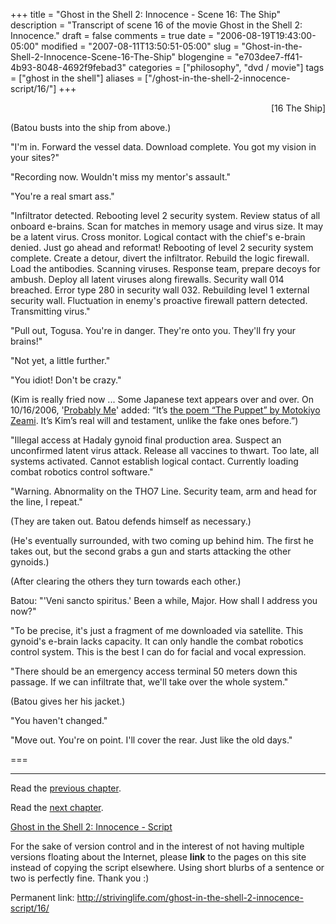 +++
title = "Ghost in the Shell 2: Innocence - Scene 16: The Ship"
description = "Transcript of scene 16 of the movie Ghost in the Shell 2: Innocence."
draft = false
comments = true
date = "2006-08-19T19:43:00-05:00"
modified = "2007-08-11T13:50:51-05:00"
slug = "Ghost-in-the-Shell-2-Innocence-Scene-16-The-Ship"
blogengine = "e703dee7-ff41-4b93-8048-4692f9febad3"
categories = ["philosophy", "dvd / movie"]
tags = ["ghost in the shell"]
aliases = ["/ghost-in-the-shell-2-innocence-script/16/"]
+++

<p style="text-align: right">
[16 The Ship]
</p>
<p>
(Batou busts into the ship from above.)
</p>
<p>
&quot;I&#39;m in. Forward the vessel data. Download complete. You got my vision in your sites?&quot;
</p>
<p>
&quot;Recording now. Wouldn&#39;t miss my mentor&#39;s assault.&quot;
</p>
<p>
&quot;You&#39;re a real smart ass.&quot;
</p>
<!--more-->
<p>
&quot;Infiltrator detected. Rebooting level 2 security system. Review status of all onboard e-brains. Scan for matches in memory usage and virus size. It may be a latent virus. Cross monitor. Logical contact with the chief&#39;s e-brain denied. Just go ahead and reformat! Rebooting of level 2 security system complete. Create a detour, divert the infiltrator. Rebuild the logic firewall. Load the antibodies. Scanning viruses. Response team, prepare decoys for ambush. Deploy all latent viruses along firewalls. Security wall 014 breached. Error type 280 in security wall 032. Rebuilding level 1 external security wall. Fluctuation in enemy&#39;s proactive firewall pattern detected. Transmitting virus.&quot;<!--adsense-->
</p>
<p>
&quot;Pull out, Togusa. You&#39;re in danger. They&#39;re onto you. They&#39;ll fry your brains!&quot;
</p>
<p>
&quot;Not yet, a little further.&quot;
</p>
<p>
&quot;You idiot! Don&#39;t be crazy.&quot;
</p>
<p>
(Kim is really fried now ...  Some Japanese text appears over and over. On 10/16/2006, &#39;<a rel="nofollow" href="http://aikan.zuavra.net/">Probably Me</a>&#39; added: &ldquo;It&rsquo;s <a rel="nofollow" href="http://www.britannica.com/ebi/article-9341066">the poem &ldquo;The Puppet&rdquo; by Motokiyo Zeami</a>. It&rsquo;s Kim&rsquo;s real will and testament, unlike the fake ones before.&rdquo;)
</p>
<p>
&quot;Illegal access at Hadaly gynoid final production area. Suspect an unconfirmed latent virus attack. Release all vaccines to thwart. Too late, all systems activated. Cannot establish logical contact. Currently loading combat robotics control software.&quot;
</p>
<p>
&quot;Warning. Abnormality on the THO7 Line. Security team, arm and head for the line, I repeat.&quot;
</p>
<p>
(They are taken out.  Batou defends himself as necessary.)
</p>
<p>
(He&#39;s eventually surrounded, with two coming up behind him.  The first he takes out, but the second grabs a gun and starts attacking the other gynoids.)
</p>
<p>
(After clearing the others they turn towards each other.)
</p>
<p>
Batou: &quot;&#39;Veni sancto spiritus.&#39; Been a while, Major. How shall I address you now?&quot;
</p>
<p>
&quot;To be precise, it&#39;s just a fragment of me downloaded via satellite. This gynoid&#39;s e-brain lacks capacity. It can only handle the combat robotics control system. This is the best I can do for facial and vocal expression.
</p>
<p>
&quot;There should be an emergency access terminal 50 meters down this passage. If we can infiltrate that, we&#39;ll take over the whole system.&quot;
</p>
<p>
(Batou gives her his jacket.)
</p>
<p>
&quot;You haven&#39;t changed.&quot;
</p>
<p>
&quot;Move out. You&#39;re on point. I&#39;ll cover the rear. Just like the old days.&quot;
</p>
<p>
===
</p>
<hr />
<p>
Read the <a href="/ghost-in-the-shell-2-innocence-script/15/">previous chapter</a>.
</p>
<p>
Read the <a href="/ghost-in-the-shell-2-innocence-script/17/">next chapter</a>.
</p>
<p>
<a href="/ghost-in-the-shell-2-innocence-script/">Ghost in the Shell 2: Innocence - Script</a>
</p>
<div class="tip">
<p>
For the sake of version control and in the interest of not having multiple versions floating about the Internet, please <strong>link</strong> to the pages on this site instead of copying the script elsewhere. Using short blurbs of a sentence or two is perfectly fine.  Thank you :)
</p>
<p>
Permanent link: <a href="/ghost-in-the-shell-2-innocence-script/16/">http://strivinglife.com/ghost-in-the-shell-2-innocence-script/16/</a>
</p>
</div>

